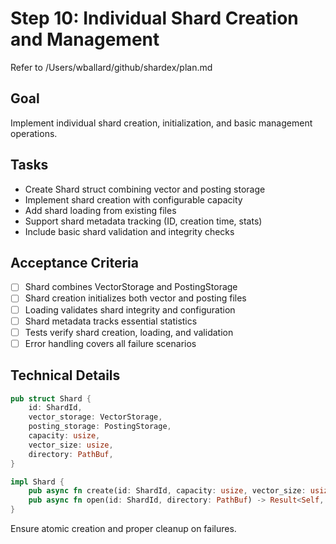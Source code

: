# Step 10: Individual Shard Creation and Management

Refer to /Users/wballard/github/shardex/plan.md

## Goal
Implement individual shard creation, initialization, and basic management operations.

## Tasks
- Create Shard struct combining vector and posting storage
- Implement shard creation with configurable capacity
- Add shard loading from existing files
- Support shard metadata tracking (ID, creation time, stats)
- Include basic shard validation and integrity checks

## Acceptance Criteria
- [ ] Shard combines VectorStorage and PostingStorage
- [ ] Shard creation initializes both vector and posting files
- [ ] Loading validates shard integrity and configuration
- [ ] Shard metadata tracks essential statistics
- [ ] Tests verify shard creation, loading, and validation
- [ ] Error handling covers all failure scenarios

## Technical Details
```rust
pub struct Shard {
    id: ShardId,
    vector_storage: VectorStorage,
    posting_storage: PostingStorage,
    capacity: usize,
    vector_size: usize,
    directory: PathBuf,
}

impl Shard {
    pub async fn create(id: ShardId, capacity: usize, vector_size: usize, directory: PathBuf) -> Result<Self, ShardexError>;
    pub async fn open(id: ShardId, directory: PathBuf) -> Result<Self, ShardexError>;
}
```

Ensure atomic creation and proper cleanup on failures.